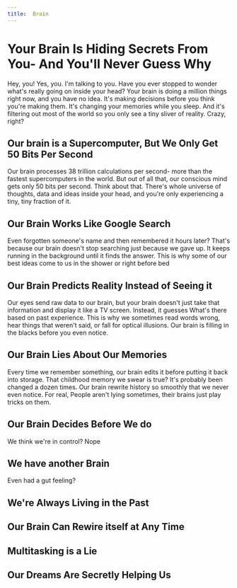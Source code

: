 ```yaml
---
title:  Brain
---
```


# Your Brain Is Hiding Secrets From You- And You'll Never Guess Why

Hey, you! Yes, you. I'm talking to you. Have you ever stopped to wonder what's really going on inside your head? Your brain is doing a million things right now, and you have no idea. It's making decisions before you think you're making them. It's changing your memories while you sleep. And it's filtering out most of the world so you only see a tiny sliver of reality. Crazy, right?

## Our brain is a Supercomputer, But We Only Get 50 Bits Per Second
Our brain processes 38 trillion calculations per second- more than the fastest supercomputers in the world. But out of all that, our conscious mind gets only 50 bits per second. Think about that. There's whole universe of thoughts, data and ideas inside your head, and you're only experiencing a tiny, tiny fraction of it.

## Our Brain Works Like Google Search

Even forgotten someone's name and then remembered it hours later? That's because our brain doesn't stop searching just because we gave up. It keeps running in the background until it finds the answer. This is why some of our best ideas come to us in the shower or right before bed

## Our Brain Predicts Reality Instead of Seeing it

Our eyes send raw data to our brain, but your brain doesn't just take that information and display it like a TV screen. Instead, it guesses What's there based on past experience. This is why we sometimes read words wrong, hear things that weren't said, or fall for optical illusions. Our brain is filling in the blacks before you even notice.

## Our Brain Lies About Our Memories
Every time we remember something, our brain edits it before putting it back into storage. That childhood memory we swear is true? It's probably been changed a dozen times. Our brain rewrite history so smoothly that we never even notice. For real, People aren't lying sometimes, their brains just play tricks on them.

## Our Brain Decides Before We do
We think we're in control? Nope

## We have another Brain

Even had a gut feeling?

## We're Always Living in the Past

## Our Brain Can Rewire itself at Any Time
## Multitasking is a Lie
## Our Dreams Are Secretly Helping Us
